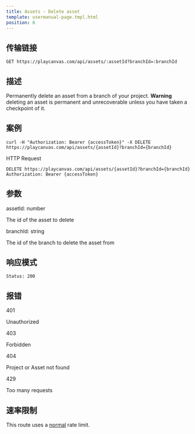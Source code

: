 ```yaml
---
title: Assets - Delete asset
template: usermanual-page.tmpl.html
position: 6
---
```


## 传输链接

```none
GET https://playcanvas.com/api/assets/:assetId?branchId=:branchId
```

## 描述

Permanently delete an asset from a branch of your project. **Warning** deleting an asset is permanent and unrecoverable unless you have taken a checkpoint of it.

## 案例

```none
curl -H "Authorization: Bearer {accessToken}" -X DELETE https://playcanvas.com/api/assets/{assetId}?branchId={branchId}
```

HTTP Request

```text
DELETE https://playcanvas.com/api/assets/{assetId}?branchId={branchId}
Authorization: Bearer {accessToken}
```

## 参数

<div class="params">
<div class="parameter"><span class="param">assetId: number</span><p>The id of the asset to delete</p></div>
<div class="parameter"><span class="param">branchId: string</span><p>The id of the branch to delete the asset from</p></div>
</div>

## 响应模式

```none
Status: 200
```

## 报错

<div class="params">
<div class="parameter"><span class="param">401</span><p>Unauthorized</p></div>
<div class="parameter"><span class="param">403</span><p>Forbidden</p></div>
<div class="parameter"><span class="param">404</span><p>Project or Asset not found</p></div>
<div class="parameter"><span class="param">429</span><p>Too many requests</p></div>
</div>

## 速率限制

This route uses a [normal][1] rate limit.

[1]: /user-manual/api#rate-limiting

